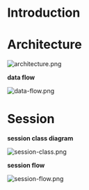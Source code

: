 # Introduction

# Architecture

![architecture.png](https://bitbucket.org/repo/zp95RA/images/2056951266-architecture.png)

**data flow**

![data-flow.png](https://bitbucket.org/repo/zp95RA/images/3436402825-data-flow.png)

# Session

**session class diagram**

![session-class.png](https://bitbucket.org/repo/zp95RA/images/2714400684-session-class.png)

**session flow**

![session-flow.png](https://bitbucket.org/repo/zp95RA/images/4224853625-session-flow.png)